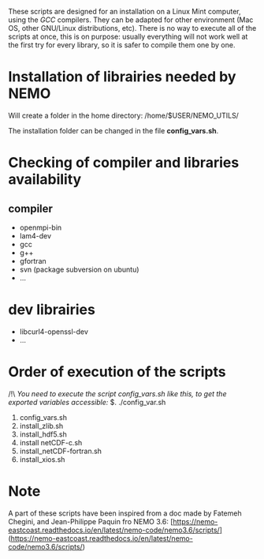 These scripts are designed for an installation on a Linux Mint computer, using the *GCC* compilers.
They can be adapted for other environment (Mac OS, other GNU/Linux distributions, etc).
There is no way to execute all of the scripts at once, this is on purpose: usually
everything will not work well at the first try for every library, so it is
safer to compile them one by one.

# Installation of librairies needed by NEMO
Will create a folder in the home directory: /home/$USER/NEMO_UTILS/

The installation folder can be changed in the file **config_vars.sh**.

# Checking of compiler and libraries availability
## compiler
- openmpi-bin
- lam4-dev
- gcc
- g++
- gfortran
- svn (package subversion on ubuntu)
- ...

# dev librairies
- libcurl4-openssl-dev
- ...

# Order of execution of the scripts

/!\ *You need to execute the script config_vars.sh like this,
to get the exported variables accessible:* 
    $. ./config_var.sh


1. config_vars.sh
2. install_zlib.sh
3. install_hdf5.sh
4. install netCDF-c.sh
5. install_netCDF-fortran.sh
6. install_xios.sh

# Note

A part of these scripts have been inspired from a doc made by
Fatemeh Chegini, and Jean-Philippe Paquin fro NEMO 3.6:
[https://nemo-eastcoast.readthedocs.io/en/latest/nemo-code/nemo3.6/scripts/]
(https://nemo-eastcoast.readthedocs.io/en/latest/nemo-code/nemo3.6/scripts/)